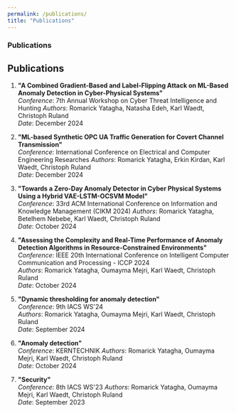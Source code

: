 ```yaml
---
permalink: /publications/
title: "Publications"
---
```



### Publications

## Publications

1. **"A Combined Gradient-Based and Label-Flipping Attack on ML-Based Anomaly Detection in Cyber-Physical Systems"**  
   *Conference*: 7th Annual Workshop on Cyber Threat Intelligence and Hunting
   *Authors*: Romarick Yatagha, Natasha Edeh, Karl Waedt, Christoph Ruland  
   *Date*: December 2024 


2. **"ML-based Synthetic OPC UA Traffic Generation for Covert Channel Transmission"**  
   *Conference*: International Conference on Electrical and Computer Engineering Researches
   *Authors*: Romarick Yatagha, Erkin Kirdan, Karl Waedt, Christoph Ruland  
   *Date*: December 2024 


3. **"Towards a Zero-Day Anomaly Detector in Cyber Physical Systems Using a Hybrid VAE-LSTM-OCSVM Model"**  
   *Conference*: 33rd ACM International Conference on Information and Knowledge Management (CIKM 2024)
   *Authors*: Romarick Yatagha, Betelhem Nebebe, Karl Waedt, Christoph Ruland  
   *Date*: October 2024  

4. **"Assessing the Complexity and Real-Time Performance of Anomaly Detection Algorithms in Resource-Constrained Environments"**  
   *Conference*: IEEE 20th International Conference on Intelligent Computer Communication and Processing - ICCP 2024  
   *Authors*: Romarick Yatagha, Oumayma Mejri, Karl Waedt, Christoph Ruland  
   *Date*: October 2024 

5. **"Dynamic thresholding for anomaly detection"**  
   *Conference*: 9th IACS WS'24  
   *Authors*: Romarick Yatagha, Oumayma Mejri, Karl Waedt, Christoph Ruland  
   *Date*: September 2024  


9. **"Anomaly detection"**  
   *Conference*: KERNTECHNIK 
   *Authors*: Romarick Yatagha, Oumayma Mejri, Karl Waedt, Christoph Ruland  
   *Date*: October 2024 

10. **"Security"**  
   *Conference*: 8th IACS WS'23 
   *Authors*: Romarick Yatagha, Oumayma Mejri, Karl Waedt, Christoph Ruland  
   *Date*: September 2023 
